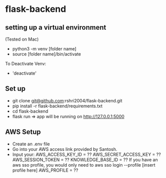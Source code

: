 # flask-backend

## setting up a virtual environment
(Tested on Mac)
- python3 -m venv [folder name]
- source [folder name]/bin/activate

To Deactivate Venv:
- 'deactivate'


## Set up

- git clone git@github.com:rshri2004/flask-backend.git
- pip install -r flask-backend/requirements.txt
- cd flask-backend
- flask run =>  app will be running on http://127.0.0.1:5000 

## AWS Setup
- Create an .env file
- Go into your AWS access link provided by Santosh. 
- Input your:
AWS_ACCESS_KEY_ID = ??
AWS_SECRET_ACCESS_KEY = ??
AWS_SESSION_TOKEN = ??
KNOWLEDGE_BASE_ID = ??
If you have an aws sso profile, you would only need to 
aws sso login --profile [insert profile here] 
AWS_PROFILE = ??

